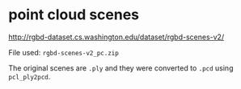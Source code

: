 # point cloud scenes

http://rgbd-dataset.cs.washington.edu/dataset/rgbd-scenes-v2/

File used: `rgbd-scenes-v2_pc.zip`

The original scenes are `.ply` and they were converted to `.pcd` using `pcl_ply2pcd`.

